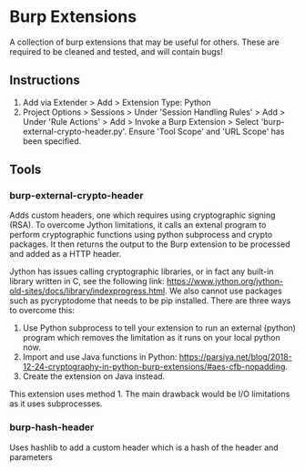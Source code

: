 # Burp Extensions
A collection of burp extensions that may be useful for others. These are required to be cleaned and tested, and will contain bugs!

## Instructions
1. Add via Extender > Add > Extension Type: Python 
2. Project Options > Sessions > Under 'Session Handling Rules' > Add  > Under 'Rule Actions' > Add > Invoke a Burp Extension > Select 'burp-external-crypto-header.py'. Ensure 'Tool Scope' and 'URL Scope' has been specified.

## Tools
### burp-external-crypto-header
Adds custom headers, one which requires using cryptographic signing (RSA). To overcome Jython limitations, it calls an extenal program to perform cryptographic functions using python subprocess and crypto packages. It then returns the output to the Burp extension to be processed and added as a HTTP header.

Jython has issues calling cryptographic libraries, or in fact any built-in library written in C, see the following link: https://www.jython.org/jython-old-sites/docs/library/indexprogress.html. We also cannot use packages such as pycryptodome that needs to be pip installed. There are three ways to overcome this:

1. Use Python subprocess to tell your extension to run an external (python) program which removes the limitation as it runs on your local python now.
2. Import and use Java functions in Python: https://parsiya.net/blog/2018-12-24-cryptography-in-python-burp-extensions/#aes-cfb-nopadding.
3. Create the extension on Java instead.

This extension uses method 1. The main drawback would be I/O limitations as it uses subprocesses.

### burp-hash-header
Uses hashlib to add a custom header which is a hash of the header and parameters
